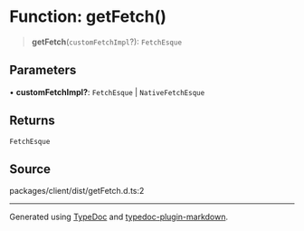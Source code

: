 # Function: getFetch()

> **getFetch**(`customFetchImpl`?): `FetchEsque`

## Parameters

• **customFetchImpl?**: `FetchEsque` \| `NativeFetchEsque`

## Returns

`FetchEsque`

## Source

packages/client/dist/getFetch.d.ts:2

***

Generated using [TypeDoc](https://typedoc.org) and [typedoc-plugin-markdown](https://typedoc-plugin-markdown.org).
